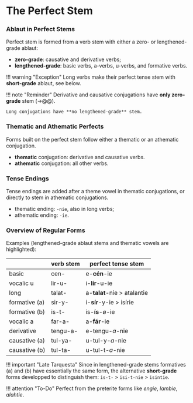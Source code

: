 # The Perfect Stem

### Ablaut in Perfect Stems

Perfect stem is formed from a verb stem with either a zero- or lengthened-grade ablaut:

+ **zero-grade**: causative and derivative verbs;
+ **lengthened-grade**: basic verbs, a-verbs, u-verbs, and formative verbs.

!!! warning "Exception"
	Long verbs make their perfect tense stem with **short-grade** ablaut, see below.
	
!!! note "Reminder"
	Derivative and causative conjugations have **only zero-grade** stem (&rarr;@@).
	
	Long conjugations have **no lengthened-grade** stem.

### Thematic and Athematic Perfects

Forms built on the perfect stem follow either a thematic or an athematic conjugation.

+ **thematic** conjugation: derivative and causative verbs.
+ **athematic** conjugation: all other verbs.

### Tense Endings

Tense endings are added after a theme vowel in thematic conjugations, or directly to stem in athematic conjugations.

+ thematic ending: `-nie`, also in long verbs; 
+ athematic ending: `-ie`. 

### Overview of Regular Forms

Examples (lengthened-grade ablaut stems and thematic vowels are highlighted):

|		|	verb stem	| perfect tense stem	|
|	---	|	---	|	---	|
|	basic	|	cen-	|	e-**cén**-ie	|
|	vocalic u	|	lir-u-	|	i-**lír**-u-ie	|
|	long	|	talat-	|	a-**talat**-nie > atalantie	|
|	formative (a)	|	sir-y-	|	i-**sír**-y-ie > isírie	|
|	formative (b)	|	is-t-	|	is-**ís**-ø-ie	|
|	vocalic a	|	far-a-	|	a-**fár**-ie	|
|	derivative	|	tengu-a-	|	e-tengu-*a*-nie	|
|	causative (a)	|	tul-ya-	|	u-tul-y-*a*-nie	|
|	causative (b)	|	tul-ta-	|	u-tul-t-*a*-nie	|

!!! important "Late Tarquesta"
	Since in lengthened-grade stems formatives (a) and (b) have essentially the same form, the alternative **short-grade** forms developped to distinguish them: `is-t-` > `isi-t-nie` > `isintie`.
	
!!! attention "To-Do"
	Perfect from the preterite forms like *engie*, *lambie*, *alahtie*.